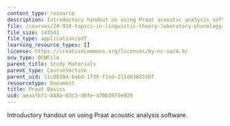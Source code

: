```yaml
---
content_type: resource
description: Introductory handout on using Praat acoustic analysis software.
file: /courses/24-910-topics-in-linguistic-theory-laboratory-phonology-spring-2007/aeaafb71848a83c3d0fea70b39f9e929_praat_basics.pdf
file_size: 143541
file_type: application/pdf
learning_resource_types: []
license: https://creativecommons.org/licenses/by-nc-sa/4.0/
ocw_type: OCWFile
parent_title: Study Materials
parent_type: CourseSection
parent_uid: 11c08384-babd-1f39-f1ed-211dd385550f
resourcetype: Document
title: Praat Basics
uid: aeaafb71-848a-83c3-d0fe-a70b39f9e929
---
```

Introductory handout on using Praat acoustic analysis software.